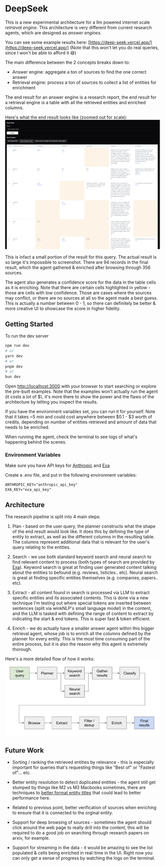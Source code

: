 # DeepSeek

This is a new experimental architecture for a llm powered internet scale _retrieval engine_. This architecture is very different from current research agents, which are designed as _answer engines_.

You can see some example results here: [https://deep-seek.vercel.app/](https://deep-seek.vercel.app/) (Note that this won't let you do real queries, since I won't be able to afford it 😅)

The main difference between the 2 concepts breaks down to:

- Answer engine: aggregate a ton of sources to find the one correct answer
- Retrieval engine: process a ton of sources to collect a list of entities for enrichment

The end result for an answer engine is a research report, the end result for a retrieval engine is a table with all the retrieved entities and enriched columns.

Here's what the end result looks like (zoomed out for scale):
![screenshot](./screenshot.png)

This is infact a small portion of the result for this query. The actual result is so large it's impossible to screenshot. There are 94 records in the final result, which the agent gathered & enriched after browsing through 356 sources.

The agent also generates a confidence score for the data in the table cells as it is enriching. Note that there are certain cells highlighted in yellow - those are cells with low confidence. Those are cases where the sources may conflict, or there are no sources at all so the agent made a best guess. This is actually a number between 0 - 1, so there can definitely be better & more creative UI to showcase the score in higher fidelity.

## Getting Started

To run the dev server

```bash
npm run dev
# or
yarn dev
# or
pnpm dev
# or
bun dev
```

Open [http://localhost:3000](http://localhost:3000) with your browser to start searching or explore the pre-built examples. Note that the examples won't actually run the agent (it costs a lot of $), it's more there to show the power and the flaws of the architecture by letting you inspect the results.

If you have the environment variables set, you can run it for yourself. Note that it takes ~5 min and could cost anywhere between $0.1 - $3 worth of credits, depending on number of entities retrieved and amount of data that needs to be enriched.

When running the agent, check the terminal to see logs of what's happening behind the scenes.

### Environment Variables

Make sure you have API keys for [Anthropic](https://anthropic.com) and [Exa](https://exa.ai)

Create a .env file, and put in the following environment variables:

```
ANTHROPIC_KEY="anthropic_api_key"
EXA_KEY="exa_api_key"
```

## Architecture

The research pipeline is split into 4 main steps:

1. Plan - based on the user query, the planner constructs what the shape of the end result would look like. It does this by defining the type of entity to extract, as well as the different columns in the resulting table. The columns represent additional data that is relevant for the user's query relating to the entities.

2. Search - we use both standard keyword search and neural search to find relevant content to process (both types of search are provided by [Exa](https://exa.ai)). Keyword search is great at finding user generated content talking about the entities to befound (e.g. reviews, listicles.. etc). Neural search is great at finding specific entities themselves (e.g. companies, papers.. etc).

3. Extract - all content found in search is processed via LLM to extract specific entities and its associated contents. This is done via a new technique I'm testing out where special tokens are inserted between sentences (split via winkNLP's small language model) in the content, and the LLM is tasked with defining the range of content to extract by indicating the start & end tokens. This is super fast & token efficient.

4. Enrich - we do actually have a smaller answer agent within this bigger retrieval agent, whose job is to enrich all the columns defined by the planner for every entity. This is the most time consuming part of the entire process, but it is also the reason why this agent is extremely thorough.

Here's a more detailed flow of how it works:
![flow](./flow.png)

## Future Work

- Sorting / ranking the retrieved entities by relevance - this is especially important for queries that's requesting things like "Best of" or "Fastest of"... etc.

- Better entity resolution to detect duplicated entities - the agent still get stumped by things like M2 vs M3 Macbooks sometimes, there are techniques to [better format entity titles](https://eugeneyan.com/writing/product-categorization-api-part-2-data-preparation/) that could lead to better performance here.

- Related to previous point, better verification of sources when enriching to ensure that it is connected to the orginal entity.

- Support for deep browsing of sources - sometimes the agent should click around the web page to really drill into the content, this will be required to do a good job on searching through research papers on arxiv, for example.

- Support for streaming in the data - it would be amazing to see the list populated & cells being enriched in real-time in the UI. Right now you can only get a sense of progress by watching the logs on the terminal.
